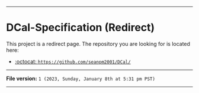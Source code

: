 
***

# DCal-Specification (Redirect)

This project is a redirect page. The repository you are looking for is located here:

- [:octocat: `https://github.com/seanpm2001/DCal/`](https://github.com/seanpm2001/DCal/)

***

**File version:** `1 (2023, Sunday, January 8th at 5:31 pm PST)`

***
